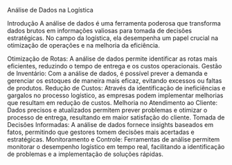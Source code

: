 Análise de Dados na Logística

Introdução
A análise de dados é uma ferramenta poderosa que transforma dados brutos em informações valiosas para tomada de decisões estratégicas. No campo da logística, ela desempenha um papel crucial na otimização de operações e na melhoria da eficiência.


Otimização de Rotas: A análise de dados permite identificar as rotas mais eficientes, reduzindo o tempo de entrega e os custos operacionais.
Gestão de Inventário: Com a análise de dados, é possível prever a demanda e gerenciar os estoques de maneira mais eficaz, evitando excessos ou faltas de produtos.
Redução de Custos: Através da identificação de ineficiências e gargalos no processo logístico, as empresas podem implementar melhorias que resultam em redução de custos.
Melhoria no Atendimento ao Cliente: Dados precisos e atualizados permitem prever problemas e otimizar o processo de entrega, resultando em maior satisfação do cliente.
Tomada de Decisões Informadas: A análise de dados fornece insights baseados em fatos, permitindo que gestores tomem decisões mais acertadas e estratégicas.
Monitoramento e Controle: Ferramentas de análise permitem monitorar o desempenho logístico em tempo real, facilitando a identificação de problemas e a implementação de soluções rápidas.


